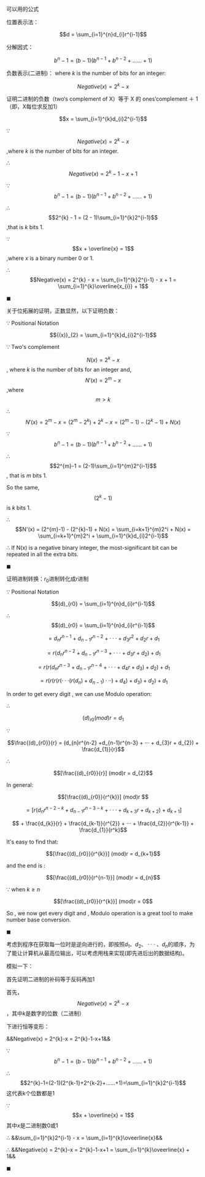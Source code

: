 可以用的公式

位置表示法：  

$$d = \sum_{i=1}^{n}d_{i}r^{i-1}$$

分解因式：

$$b^{n}-1 = (b-1)(b^{n-1}+b^{n-2}+……+1)$$

负数表示(二进制)：
where $k$ is the number of bits for an integer:

$$Negative(x) = 2^{k} - x$$

证明二进制的负数（two‘s complement of X）等于 X 的 ones’complement ＋ 1（即，X每位求反加1）

$$x = \sum_{i=1}^{k}d_{i}2^{i-1}$$

$\because$ 
$$Negative(x) = 2^{k} - x$$,where $k$ is the number of bits for an integer.

$\therefore$ 
$$Negative(x) = 2^{k} - 1 - x + 1$$

$\because$ 
$$b^{n}-1 = (b-1)(b^{n-1}+b^{n-2}+……+1)$$

$\therefore$ 
$$2^{k} - 1 = (2 - 1)\sum_{i=1}^{k}2^{i-1}$$,that is $k$ bits 1.

$\because$ 
$$x + \overline{x} = 1$$,where $x$ is a binary number $0$ or $1$.

$\therefore$ 
$$Negative(x) = 2^{k} - x = \sum_{i=1}^{k}2^{i-1} - x + 1 = \sum_{i=1}^{k}\overline{x_{i}} + 1$$

$\blacksquare$


关于位拓展的证明，正数显然，以下证明负数：

$\because$ Positional Notation 

$${(x)}_{2} = \sum_{i=1}^{k}d_{i}2^{i-1}$$

$\because$ Two's complement 

$$N(x) = 2^{k} - x$$, where $k$ is the number of bits for an integer and,
$$N'(x) = 2^{m} - x$$,where $$m > k$$

$\therefore$ 
$$N'(x) = 2^{m} - x = (2^{m} - 2^{k}) + 2^{k} - x = (2^{m}-1) - (2^{k}-1) + N(x)$$

$\because$ 
$$b^{n}-1 = (b-1)(b^{n-1}+b^{n-2}+……+1)$$

$\therefore$ 
$$2^{m}-1 = (2-1)\sum_{i=1}^{m}2^{i-1}$$, that is $m$ bits $1$.

So the same, 
$$(2^{k}-1)$$ is $k$ bits $1$.

$\therefore$ 
$$N'(x) = (2^{m}-1) - (2^{k}-1) + N(x) = \sum_{i=k+1}^{m}2^i + N(x) = \sum_{i=k+1}^{m}2^i + \sum_{i=1}^{k}d_{i}2^{i-1}$$

$\therefore$ If N(x) is a negative binary integer, the most-significant bit can be repeated in all the extra bits.

$\blacksquare$

证明进制转换：$r_{0}$进制转化成$r$进制

$\because$ Positional Notation

$$(d)_{r0} = \sum_{i=1}^{n}d_{i}r^{i-1}$$

$\therefore$
$$(d)_{r0} = \sum_{i=1}^{n}d_{i}r^{i-1}$$ 

$$=d_{n}r^{n-1} + d_{n-1}r^{n-2} + ··· + d_{3}r^{2} + d_{2}r + d_{1}$$ 

$$=r(d_{n}r^{n-2} +d_{n-1}r^{n-3} + ··· + d_{3}r + d_{2}) + d_{1}$$ 

$$=r(r(d_{n}r^{n-3} +d_{n-1}r^{n-4} + ··· + d_{4}r + d_{3}) + d_{2}) + d_{1}$$

$$=r(r(r(r(···(r(d_{n}) +d_{n-1}) ··· ) + d_{4}) + d_{3}) + d_{2}) + d_{1}$$

In order to get every digit , we can use Modulo operation:

$\therefore$ 

$$(d)_{r0} (mod)r = d_{1}$$ 

$\because$ 

$$\frac{(d)_{r0}}{r} 
= (d_{n}r^{n-2} +d_{n-1}r^{n-3} + ··· + d_{3}r + d_{2}) + \frac{d_{1}}{r}$$

$\therefore$ 

$$[\frac{(d)_{r0}}{r}] (mod)r = d_{2}$$

In general:

$$[\frac{(d)_{r0}}{r^{k}}] (mod)r $$ 

$$=[r(d_{n}r^{n-2-k} +d_{n-1}r^{n-3-k} + ··· + d_{k+3}r + d_{k+2}) + d_{k+1}]$$ 

$$ + \frac{d_{k}}{r} + \frac{d_{k-1}}{r^{2}} + ··· + \frac{d_{2}}{r^{k-1}} + \frac{d_{1}}{r^k}$$

It's easy to find that:

$$[\frac{(d)_{r0}}{r^{k}}] (mod)r = d_{k+1}$$


and the end is :

$$[\frac{(d)_{r0}}{r^{n-1}}] (mod)r = d_{n}$$

$\because$ when $k \ge n$

$$[\frac{(d)_{r0}}{r^{k}}] (mod)r = 0$$

So , we now get every digit and , Modulo operation is a great tool to make number base conversion.

$\blacksquare$

考虑到程序在获取每一位时是逆向进行的，即按照$d_{1}、d_{2}、···、d_{n}$的顺序，为了能让计算机从最高位输出，可以考虑用栈来实现(即先进后出的数据结构)。





模拟一下：

首先证明二进制的补码等于反码再加1

首先，
$$Negative(x) = 2^{k}-x$$，其中$k$是数字的位数（二进制）

下进行恒等变形：

&&Negative(x) = 2^{k}-x = 2^{k}-1-x+1&&

$\because$
$$b^{n}-1 = (b-1)(b^{n-1}+b^{n-2}+……+1)$$

$\therefore$
$$2^{k}-1=(2-1)(2^{k-1}+2^{k-2}+……+1)=\sum_{i=1}^{k}2^{i-1}$$这代表k个位数都是1

$\because$
$$x + \overline{x} = 1$$其中$x$是二进制数0或1

$\therefore$
&&\sum_{i=1}^{k}2^{i-1} - x = \sum_{i=1}^{k}\oveerline{x}&&

$\therefore$
&&Negative(x) = 2^{k}-x = 2^{k}-1-x+1 = \sum_{i=1}^{k}\oveerline{x} + 1&&

$\blacksquare$